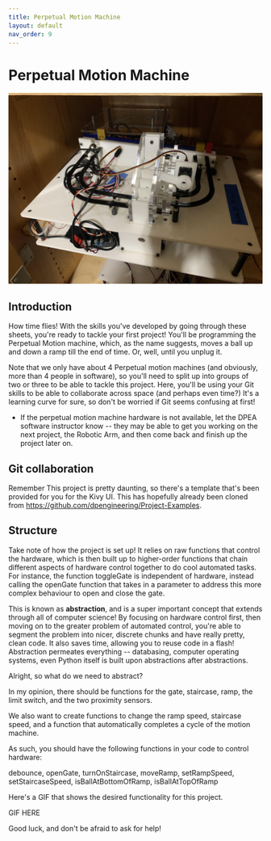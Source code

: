 ```yaml
---
title: Perpetual Motion Machine
layout: default
nav_order: 9
---
```

# Perpetual Motion Machine
![alt text](../assets/Images/perp.jpg)
## Introduction
How time flies! With the skills you've developed by going through these sheets, you're ready to tackle your first project! You'll be programming the Perpetual Motion machine, which, as the name suggests, moves a ball up and down a ramp till the end of time. Or, well, until you unplug it. 

Note that we only have about 4 Perpetual motion machines (and obviously, more than 4 people in software), so you'll need to split up into groups of two or three to be able to tackle this project. Here, you'll be using your Git skills to be able to collaborate across space (and perhaps even time?) It's a learning curve for sure, so don't be worried if Git seems confusing at first!

- If the perpetual motion machine hardware is not available, let the DPEA software instructor know -- they may be able to get you working on the next project, the Robotic Arm, and then come back and finish up the project later on. 

## Git collaboration
Remember 
This project is pretty daunting, so there's a template that's been provided for you for the Kivy UI. This has hopefully already been cloned
from https://github.com/dpengineering/Project-Examples.

## Structure 
Take note of how the project is set up! It relies on raw functions that control the hardware, which is then built up to higher-order functions that chain different aspects of hardware control together to do cool automated tasks. For instance, the function toggleGate is independent of hardware, instead calling the openGate function that takes in a parameter to address this more complex behaviour to open and close the gate. 

This is known as **abstraction**, and is a super important concept that extends through all of computer science! By focusing on hardware control first, then moving on to the greater problem of automated control, you're able to segment the problem into nicer, discrete chunks and have really pretty, clean code. It also saves time, allowing you to reuse code in a flash! Abstraction permeates everything -- databasing, computer operating systems, even Python itself is built upon abstractions after abstractions. 

Alright, so what do we need to abstract? 

In my opinion, there should be functions for the gate, staircase, ramp, the limit switch, and the two proximity sensors. 

We also want to create functions to change the ramp speed, staircase speed, and a function that automatically completes a cycle of the motion machine. 

As such, you should have the following functions in your code to control hardware: 

debounce, openGate, turnOnStaircase, moveRamp,  setRampSpeed, setStaircaseSpeed, isBallAtBottomOfRamp, isBallAtTopOfRamp 

Here's a GIF that shows the desired functionality for this project.

GIF HERE

Good luck, and don't be afraid to ask for help! 

